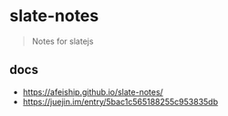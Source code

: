 # slate-notes
> Notes for slatejs

## docs
- https://afeiship.github.io/slate-notes/
- https://juejin.im/entry/5bac1c565188255c953835db
